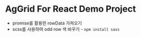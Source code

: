 # AgGrid For React Demo Project

- promise를 활용한 rowData 가져오기
- scss를 사용하여 odd row 색 바꾸기 - `npm install sass`
